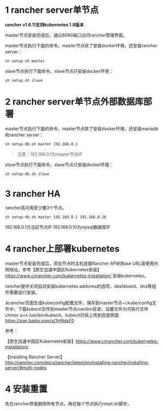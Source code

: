 # 1 rancher server单节点 

**rancher v1.6.11支持kubernetes 1.8版本**

master节点安装完成后，通过8080端口访问rancher管理界面。

master节点执行下面的命令，master节点除了安装docker环境，还安装rancher server：
```bash
sh setup.sh master
```

slave节点执行下面命令，slave节点只安装docker环境：
```bash
sh setup.sh slave
```

# 2 rancher server单节点外部数据库部署

master节点执行下面的命令，master节点除了安装docker环境，还安装mariadb和rancher server：
```bash
sh setup-db.sh master 192.168.0.1
```
> 注意：192.168.0.1为master节点IP

slave节点执行下面命令，slave节点只安装docker环境：
```bash
sh setup-db.sh slave
```

# 3 rancher HA
rancher高可用至少要3个节点。
```bash
sh setup-db.sh master 192.168.0.1 192.168.0.10
```
192.168.0.1为当前节点IP
192.168.0.10为mysql数据库IP


# 4 rancher上部署kubernetes

master节点安装完成后，添加节点时主机连接Rancher API的Base URL请使用内网地址，参考【原生加速中国区Kubernetes安装】https://www.cnrancher.com/kubernetes-installation/ 安装kubernetes。

rancher提供关闭自动安装kubernetes addones的选项，dashboard、dns等组件需要自行安装。

从rancher页面生成kubeconfig配置文件，保存到master节点~/.kube/config文件中，下载kubectl文件到master节点/usr/bin目录，设置文件为可执行文件 chmoc a+x /usr/bin/kubectl。kubectl已经上传到百度网盘 https://pan.baidu.com/s/1jH9dsF0 

参考：

【原生加速中国区Kubernetes安装】https://www.cnrancher.com/kubernetes-installation/

【Installing Rancher Server】http://rancher.com/docs/rancher/latest/en/installing-rancher/installing-server/#multi-nodes

# 4 安装重置
先在rancher界面删除所有节点，再在每个节点执行reset.sh脚步。
